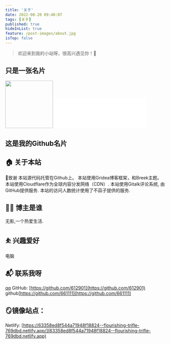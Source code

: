 ```yaml
---
title: '关于'
date: 2022-08-20 09:40:07
tags: [关于]
published: true
hideInList: true
feature: /post-images/about.jpg
isTop: false
---
```

> 欢迎来到我的小站呀，很高兴遇见你！🤝
## 只是一张名片
<img src="https://api.azpay.cn/814/2.php" height="150">
<iframe allowtransparency="true" frameborder="0" width="290" height="96" scrolling="no" src="//tianqi.2345.com/plugin/widget/index.htm?s=1&z=1&t=0&v=0&d=2&bd=0&k=&f=&ltf=009944&htf=cc0000&q=1&e=1&a=1&c=54511&w=290&h=96&align=center"></iframe>

## 这是我的Github名片
<div class="github-card" data-github="612901" data-width="400" data-height="" data-theme="default"></div>
<script src="//cdn.jsdelivr.net/github-cards/latest/widget.js"></script>
<div class="github-card" data-github="661111" data-width="400" data-height="" data-theme="default"></div>
<script src="//cdn.jsdelivr.net/github-cards/latest/widget.js"></script>

## 🏠 关于本站
🙏致谢
本站源代码托管在Github上。
本站使用Gridea博客框架，和Breek主题。
本站使用Cloudflare作为全球内容分发网络（CDN）.
本站使用Gitalk评论系统, 由GitHub提供服务.
本站的访问人数统计使用了不蒜子提供的服务.
## 👨‍💻 博主是谁
无影,一个热爱生活.
## ⛹ 兴趣爱好
电脑
## 📬 联系我呀
[qq](http://wpa.qq.com/msgrd?v=3&uin=2078726492&site=qq&menu=yes)
GitHub: [https://github.com/612901](https://github.com/612901)
github[https://github.com/661111](https://github.com/661111)
## 🪞镜像站点：
Netlify: [https://63358ed8f544a71948f18824--flourishing-trifle-769dbd.netlify.app/](63358ed8f544a71948f18824--flourishing-trifle-769dbd.netlify.app)



